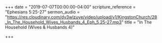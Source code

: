 +++
date = "2019-07-07T00:00:00-04:00"
scripture_reference = "Ephesians 5:25-27"
sermon_audio = "https://res.cloudinary.com/dy3wlzuye/video/upload/v1/KingstonChurch/28_In_The_Household_Wives_Husbands_4_Eph_5.25-27.mp3"
title = "In The Household (Wives & Husbands 4)"

+++
